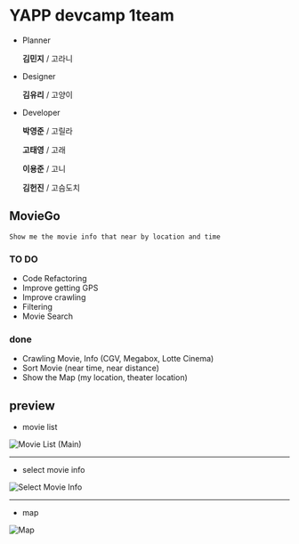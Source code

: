 # YAPP devcamp 1team

* Planner

  **김민지** / 고라니
* Designer

  **김유리** / 고양이
* Developer
  
  **박영준** / 고릴라
  
  **고태영** / 고래
  
  **이용준** / 고니
  
  **김헌진** / 고슴도치


## MovieGo
```
Show me the movie info that near by location and time
```

### TO DO
* Code Refactoring
* Improve getting GPS
* Improve crawling
* Filtering
* Movie Search

### done
* Crawling Movie, Info (CGV, Megabox, Lotte Cinema)
* Sort Movie (near time, near distance)
* Show the Map (my location, theater location)

## preview
* movie list

![Movie List (Main)](http://124.80.127.237:10081/git_image/movie.jpg)

-------------------

* select movie info

![Select Movie Info](http://124.80.127.237:10081/git_image/select.jpg)

-------------------

* map

![Map](http://124.80.127.237:10081/git_image/map.jpg)
